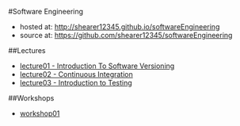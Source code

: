 #Software Engineering

- hosted at: http://shearer12345.github.io/softwareEngineering
- source at: https://github.com/shearer12345/softwareEngineering


##Lectures

- [lecture01 - Introduction To Software Versioning](lecture01.html)
- [lecture02 - Continuous Integration](lecture02.html)
- [lecture03 - Introduction to Testing](lecture03.html)


##Workshops

- [workshop01](workshop01.html)

